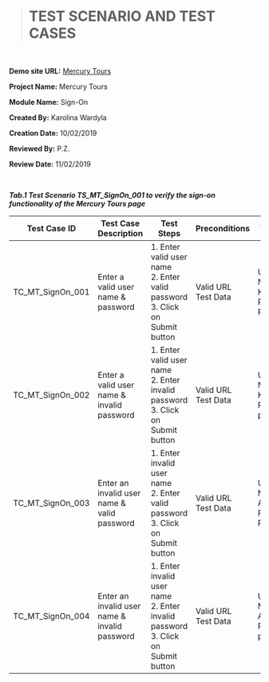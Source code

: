 > # **TEST SCENARIO AND TEST CASES**

&nbsp;

**Demo site URL:** [Mercury Tours](http://newtours.demoaut.com/mercurywelcome.php)

**Project Name:** Mercury Tours

**Module Name:** Sign-On

**Created By:** Karolina Wardyla

**Creation Date:** 10/02/2019

**Reviewed By:** P.Z.

**Review Date:** 11/02/2019

&nbsp;

**_Tab.1 Test Scenario TS_MT_SignOn_001 to verify the sign-on functionality of the Mercury Tours page_**

| Test Case ID | Test Case Description | Test Steps | Preconditions | Test Data | Expected Result |
| --- | --- | --- | --- | --- | --- |
| TC_MT_SignOn_001 | Enter a valid user name & password | 1. Enter valid user name <br/> 2. Enter valid password <br/> 3. Click on Submit button | Valid URL <br/> Test Data | User Name: Kalusia Password: P@ssw0rd | Successful sign-on. |
| TC_MT_SignOn_002 | Enter a valid user name & invalid password | 1. Enter valid user name <br/> 2. Enter invalid password <br/> 3. Click on Submit button | Valid URL <br/> Test Data | User Name: Kalusia Password: password | 1. User is not signed-on. <br/> 2. Message "Invalid user name/password" is displayed. |
| TC_MT_SignOn_003 | Enter an invalid user name & valid password | 1. Enter invalid user name <br/> 2. Enter valid password <br/> 3. Click on Submit button | Valid URL <br/> Test Data | User Name: Andrez10a Password: P@ssw0rd | 1. User is not signed-on. <br/> 2. Message "Invalid user name/password" is displayed. |
| TC_MT_SignOn_004 | Enter an invalid user name & invalid password | 1. Enter invalid user name <br/> 2. Enter invalid password <br/> 3. Click on Submit button | Valid URL <br/> Test Data | User Name: Andrez10a Password: password | 1. User is not signed-on. <br/> 2. Message "Invalid user name/password" is displayed. |                                             
